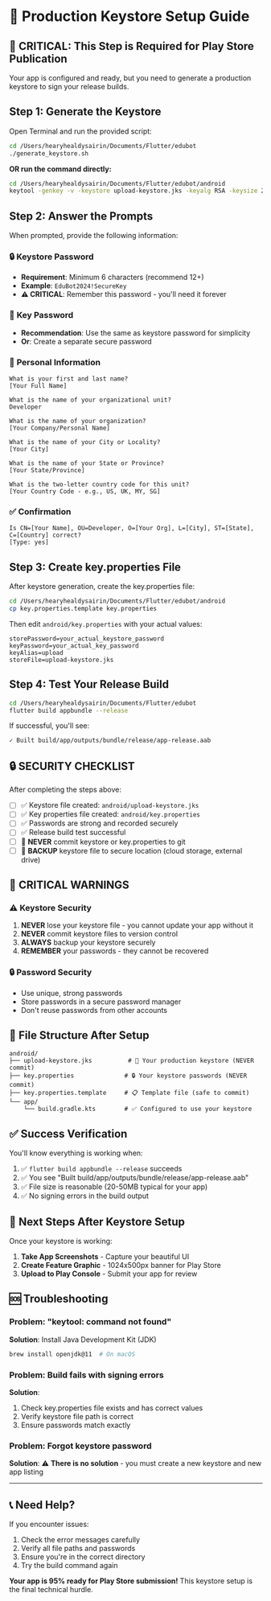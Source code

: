 # 🔑 Production Keystore Setup Guide

## 🚨 CRITICAL: This Step is Required for Play Store Publication

Your app is configured and ready, but you need to generate a production keystore to sign your release builds.

## Step 1: Generate the Keystore

Open Terminal and run the provided script:

```bash
cd /Users/hearyhealdysairin/Documents/Flutter/edubot
./generate_keystore.sh
```

**OR run the command directly:**

```bash
cd /Users/hearyhealdysairin/Documents/Flutter/edubot/android
keytool -genkey -v -keystore upload-keystore.jks -keyalg RSA -keysize 2048 -validity 10000 -alias upload
```

## Step 2: Answer the Prompts

When prompted, provide the following information:

### 🔒 **Keystore Password**
- **Requirement**: Minimum 6 characters (recommend 12+)
- **Example**: `EduBot2024!SecureKey`
- **⚠️ CRITICAL**: Remember this password - you'll need it forever

### 🔑 **Key Password**
- **Recommendation**: Use the same as keystore password for simplicity
- **Or**: Create a separate secure password

### 👤 **Personal Information**
```
What is your first and last name?
[Your Full Name]

What is the name of your organizational unit?
Developer

What is the name of your organization?
[Your Company/Personal Name]

What is the name of your City or Locality?
[Your City]

What is the name of your State or Province?
[Your State/Province]

What is the two-letter country code for this unit?
[Your Country Code - e.g., US, UK, MY, SG]
```

### ✅ **Confirmation**
```
Is CN=[Your Name], OU=Developer, O=[Your Org], L=[City], ST=[State], C=[Country] correct?
[Type: yes]
```

## Step 3: Create key.properties File

After keystore generation, create the key.properties file:

```bash
cd /Users/hearyhealdysairin/Documents/Flutter/edubot/android
cp key.properties.template key.properties
```

Then edit `android/key.properties` with your actual values:

```properties
storePassword=your_actual_keystore_password
keyPassword=your_actual_key_password
keyAlias=upload
storeFile=upload-keystore.jks
```

## Step 4: Test Your Release Build

```bash
cd /Users/hearyhealdysairin/Documents/Flutter/edubot
flutter build appbundle --release
```

If successful, you'll see:
```
✓ Built build/app/outputs/bundle/release/app-release.aab
```

## 🔒 **SECURITY CHECKLIST**

After completing the steps above:

- [ ] ✅ Keystore file created: `android/upload-keystore.jks`
- [ ] ✅ Key properties file created: `android/key.properties`
- [ ] ✅ Passwords are strong and recorded securely
- [ ] ✅ Release build test successful
- [ ] 🚨 **NEVER** commit keystore or key.properties to git
- [ ] 💾 **BACKUP** keystore file to secure location (cloud storage, external drive)

## 🚨 **CRITICAL WARNINGS**

### ⚠️ **Keystore Security**
1. **NEVER** lose your keystore file - you cannot update your app without it
2. **NEVER** commit keystore files to version control
3. **ALWAYS** backup your keystore securely
4. **REMEMBER** your passwords - they cannot be recovered

### 🔒 **Password Security**
- Use unique, strong passwords
- Store passwords in a secure password manager
- Don't reuse passwords from other accounts

## 📂 **File Structure After Setup**

```
android/
├── upload-keystore.jks          # 🔑 Your production keystore (NEVER commit)
├── key.properties              # 🔒 Your keystore passwords (NEVER commit)
├── key.properties.template     # 📋 Template file (safe to commit)
└── app/
    └── build.gradle.kts        # ✅ Configured to use your keystore
```

## ✅ **Success Verification**

You'll know everything is working when:

1. ✅ `flutter build appbundle --release` succeeds
2. ✅ You see "Built build/app/outputs/bundle/release/app-release.aab"
3. ✅ File size is reasonable (20-50MB typical for your app)
4. ✅ No signing errors in the build output

## 🚀 **Next Steps After Keystore Setup**

Once your keystore is working:

1. **Take App Screenshots** - Capture your beautiful UI
2. **Create Feature Graphic** - 1024x500px banner for Play Store
3. **Upload to Play Console** - Submit your app for review

## 🆘 **Troubleshooting**

### Problem: "keytool: command not found"
**Solution**: Install Java Development Kit (JDK)
```bash
brew install openjdk@11  # On macOS
```

### Problem: Build fails with signing errors
**Solution**: 
1. Check key.properties file exists and has correct values
2. Verify keystore file path is correct
3. Ensure passwords match exactly

### Problem: Forgot keystore password
**Solution**: 
⚠️ **There is no solution** - you must create a new keystore and new app listing

---

## 📞 **Need Help?**

If you encounter issues:
1. Check the error messages carefully
2. Verify all file paths and passwords
3. Ensure you're in the correct directory
4. Try the build command again

**Your app is 95% ready for Play Store submission!** This keystore setup is the final technical hurdle.